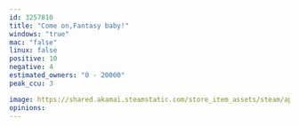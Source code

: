 ```yaml
---
id: 3257810
title: "Come on,Fantasy baby!"
windows: "true"
mac: "false"
linux: false
positive: 10
negative: 4
estimated_owners: "0 - 20000"
peak_ccu: 3

image: https://shared.akamai.steamstatic.com/store_item_assets/steam/apps/3257810/header.jpg?t=1732694613
opinions:
---
```

